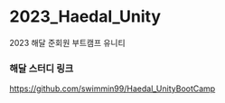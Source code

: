 # 2023_Haedal_Unity
2023 해달 준회원 부트캠프 유니티

### 해달 스터디 링크

https://github.com/swimmin99/Haedal_UnityBootCamp
